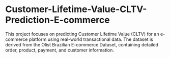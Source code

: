 # Customer-Lifetime-Value-CLTV-Prediction-E-commerce
This project focuses on predicting Customer Lifetime Value (CLTV) for an e-commerce platform using real-world transactional data. The dataset is derived from the Olist Brazilian E-commerce Dataset, containing detailed order, product, payment, and customer information.
